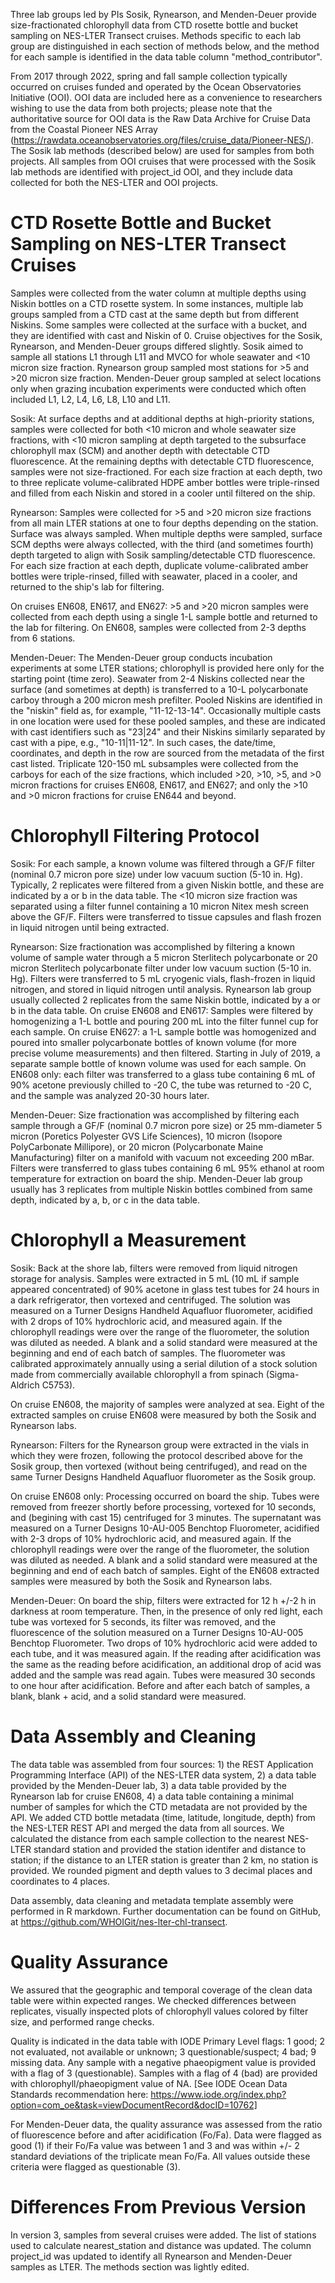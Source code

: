 Three lab groups led by PIs Sosik, Rynearson, and Menden-Deuer provide size-fractionated chlorophyll data from CTD rosette bottle and bucket sampling on NES-LTER Transect cruises. Methods specific to each lab group are distinguished in each section of methods below, and the method for each sample is identified in the data table column "method_contributor".

From 2017 through 2022, spring and fall sample collection typically occurred on cruises funded and operated by the Ocean Observatories Initiative (OOI). OOI data are included here as a convenience to researchers wishing to use the data from both projects; please note that the authoritative source for OOI data is the Raw Data Archive for Cruise Data from the Coastal Pioneer NES Array (https://rawdata.oceanobservatories.org/files/cruise_data/Pioneer-NES/). The Sosik lab methods (described below) are used for samples from both projects. All samples from OOI cruises that were processed with the Sosik lab methods are identified with project\_id OOI, and they include data collected for both the NES-LTER and OOI projects. 

# CTD Rosette Bottle and Bucket Sampling on NES-LTER Transect Cruises

Samples were collected from the water column at multiple depths using Niskin bottles on a CTD rosette system. In some instances, multiple lab groups sampled from a CTD cast at the same depth but from different Niskins. Some samples were collected at the surface with a bucket, and they are identified with cast and Niskin of 0. Cruise objectives for the Sosik, Rynearson, and Menden-Deuer groups differed slightly. Sosik aimed to sample all stations L1 through L11 and MVCO for whole seawater and <10 micron size fraction. Rynearson group sampled most stations for >5 and >20 micron size fraction. Menden-Deuer group sampled at select locations only when grazing incubation experiments were conducted which often included L1, L2, L4, L6, L8, L10 and L11.

Sosik: At surface depths and at additional depths at high-priority stations, samples were collected for both <10 micron and whole seawater size fractions, with <10 micron sampling at depth targeted to the subsurface chlorophyll max (SCM) and another depth with detectable CTD fluorescence. At the remaining depths with detectable CTD fluorescence, samples were not size-fractioned. For each size fraction at each depth, two to three replicate volume-calibrated HDPE amber bottles were triple-rinsed and filled from each Niskin and stored in a cooler until filtered on the ship.

Rynearson: Samples were collected for >5 and >20 micron size fractions from all main LTER stations at one to four depths depending on the station. Surface was always sampled. When multiple depths were sampled, surface SCM depths were always collected, with the third (and sometimes fourth) depth targeted to align with Sosik sampling/detectable CTD fluorescence. For each size fraction at each depth, duplicate volume-calibrated amber bottles were triple-rinsed, filled with seawater, placed in a cooler, and returned to the ship's lab for filtering. 

On cruises EN608, EN617, and EN627: >5 and >20 micron samples were collected from each depth using a single 1-L sample bottle and returned to the lab for filtering. On EN608, samples were collected from 2-3 depths from 6 stations. 

Menden-Deuer: The Menden-Deuer group conducts incubation experiments at some LTER stations; chlorophyll is provided here only for the starting point (time zero). Seawater from 2-4 Niskins collected near the surface (and sometimes at depth) is transferred to a 10-L polycarbonate carboy through a 200 micron mesh prefilter. Pooled Niskins are identified in the "niskin" field as, for example, "11-12-13-14". Occasionally multiple casts in one location were used for these pooled samples, and these are indicated with cast identifiers such as "23|24" and their Niskins similarly separated by cast with a pipe, e.g., "10-11|11-12". In such cases, the date/time, coordinates, and depth in the row are sourced from the metadata of the first cast listed. Triplicate 120-150 mL subsamples were collected from the carboys for each of the size fractions, which included >20, >10, >5, and >0 micron fractions for cruises EN608, EN617, and EN627; and only the >10 and >0 micron fractions for cruise EN644 and beyond.

# Chlorophyll Filtering Protocol

Sosik: For each sample, a known volume was filtered through a GF/F filter (nominal 0.7 micron pore size) under low vacuum suction (5-10 in. Hg). Typically, 2 replicates were filtered from a given Niskin bottle, and these are indicated by a or b in the data table. The <10 micron size fraction was separated using a filter funnel containing a 10 micron Nitex mesh screen above the GF/F. Filters were transferred to tissue capsules and flash frozen in liquid nitrogen until being extracted. 

Rynearson: Size fractionation was accomplished by filtering a known volume of sample water through a 5 micron Sterlitech polycarbonate or 20 micron Sterlitech polycarbonate filter under low vacuum suction (5-10 in. Hg). Filters were transferred to 5 mL cryogenic vials, flash-frozen in liquid nitrogen, and stored in liquid nitrogen until analysis. Rynearson lab group usually collected 2 replicates from the same Niskin bottle, indicated by a or b in the data table. 
On cruise EN608 and EN617: Samples were filtered by homogenizing a 1-L bottle and pouring 200 mL into the filter funnel cup for each sample. On cruise EN627: a 1-L sample bottle was homogenized and poured into smaller polycarbonate bottles of known volume (for more precise volume measurements) and then filtered. Starting in July of 2019, a separate sample bottle of known volume was used for each sample. On EN608 only: each filter was transferred to a glass tube containing 6 mL of 90% acetone previously chilled to -20 C, the tube was returned to -20 C, and the sample was analyzed 20-30 hours later.

Menden-Deuer: Size fractionation was accomplished by filtering each sample through a GF/F (nominal 0.7 micron pore size) or 25 mm-diameter 5 micron (Poretics Polyester GVS Life Sciences), 10 micron (Isopore PolyCarbonate Millipore), or 20 micron (Polycarbonate Maine Manufacturing) filter on a manifold with vacuum not exceeding 200 mBar.  Filters were transferred to glass tubes containing 6 mL 95% ethanol at room temperature for extraction on board the ship. Menden-Deuer lab group usually has 3 replicates from multiple Niskin bottles combined from same depth, indicated by a, b, or c in the data table.

# Chlorophyll a Measurement

Sosik: Back at the shore lab, filters were removed from liquid nitrogen storage for analysis. Samples were extracted in 5 mL (10 mL if sample appeared concentrated) of 90% acetone in glass test tubes for 24 hours in a dark refrigerator, then vortexed and centrifuged. The solution was measured on a Turner Designs Handheld Aquafluor fluorometer, acidified with 2 drops of 10% hydrochloric acid, and measured again. If the chlorophyll readings were over the range of the fluorometer, the solution was diluted as needed. A blank and a solid standard were measured at the beginning and end of each batch of samples. The fluorometer was calibrated approximately annually using a serial dilution of a stock solution made from commercially available chlorophyll a from spinach (Sigma-Aldrich C5753). 

On cruise EN608, the majority of samples were analyzed at sea. Eight of the extracted samples on cruise EN608 were measured by both the Sosik and Rynearson labs.

Rynearson: Filters for the Rynearson group were extracted in the vials in which they were frozen, following the protocol described above for the Sosik group, then vortexed (without being centrifuged), and read on the same Turner Designs Handheld Aquafluor fluorometer as the Sosik group.

On cruise EN608 only: Processing occurred on board the ship. Tubes were removed from freezer shortly before processing, vortexed for 10 seconds, and (begining with cast 15) centrifuged for 3 minutes. The supernatant was measured on a Turner Designs 10-AU-005 Benchtop Fluorometer, acidified with 2-3 drops of 10% hydrochloric acid, and measured again. If the chlorophyll readings were over the range of the fluorometer, the solution was diluted as needed. A blank and a solid standard were measured at the beginning and end of each batch of samples. Eight of the EN608 extracted samples were measured by both the Sosik and Rynearson labs.

Menden-Deuer: On board the ship, filters were extracted for 12 h +/-2 h in darkness at room temperature. Then, in the presence of only red light, each tube was vortexed for 5 seconds, its filter was removed, and the fluorescence of the solution measured on a Turner Designs 10-AU-005 Benchtop Fluorometer. Two drops of 10% hydrochloric acid were added to each tube, and it was measured again. If the reading after acidification was the same as the reading before acidification, an additional drop of acid was added and the sample was read again. Tubes were measured 30 seconds to one hour after acidification. Before and after each batch of samples, a blank, blank + acid, and a solid standard were measured. 

# Data Assembly and Cleaning

The data table was assembled from four sources: 1) the REST Application Programming Interface (API) of the NES-LTER data system, 2) a data table provided by the Menden-Deuer lab, 3) a data table provided by the Rynearson lab for cruise EN608, 4) a data table containing a minimal number of samples for which the CTD metadata are not provided by the API. We added CTD bottle metadata (time, latitude, longitude, depth) from the NES-LTER REST API and merged the data from all sources. We calculated the distance from each sample collection to the nearest NES-LTER standard station and provided the station identifer and distance to station; if the distance to an LTER station is greater than 2 km, no station is provided. We rounded pigment and depth values to 3 decimal places and coordinates to 4 places. 

Data assembly, data cleaning and metadata template assembly were performed in R markdown. Further documentation can be found on GitHub, at https://github.com/WHOIGit/nes-lter-chl-transect.

# Quality Assurance

We assured that the geographic and temporal coverage of the clean data table were within expected ranges. We checked differences between replicates, visually inspected plots of chlorophyll values colored by filter size, and performed range checks. 

Quality is indicated in the data table with IODE Primary Level flags: 1 good; 2 not evaluated, not available or unknown; 3 questionable/suspect; 4 bad; 9 missing data. Any sample with a negative phaeopigment value is provided with a flag of 3 (questionable). Samples with a flag of 4 (bad) are provided with chlorophyll/phaeopigment value of NA. 
[See IODE Ocean Data Standards recommendation here: https://www.iode.org/index.php?option=com_oe&task=viewDocumentRecord&docID=10762]

For Menden-Deuer data, the quality assurance was assessed from the ratio of fluorescence before and after acidification (Fo/Fa). Data were flagged as good (1) if their Fo/Fa value was between 1 and 3 and was within +/- 2 standard deviations of the triplicate mean Fo/Fa. All values outside these criteria were flagged as questionable (3). 

# Differences From Previous Version

In version 3, samples from several cruises were added. The list of stations used to calculate nearest\_station and distance was updated. The column project\_id was updated to identify all Rynearson and Menden-Deuer samples as LTER. The methods section was lightly edited. 


